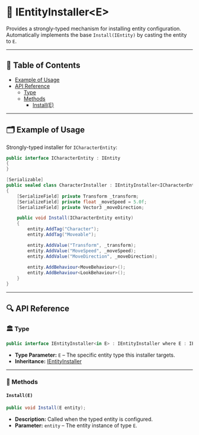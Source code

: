 # 🧩 IEntityInstaller&lt;E&gt;

Provides a strongly-typed mechanism for installing entity configuration. Automatically implements the base
`Install(IEntity)` by casting the entity to `E`.

---

## 📑 Table of Contents

- [Example of Usage](#-example-of-usage)
- [API Reference](#-api-reference)
    - [Type](#-type)
    - [Methods](#-methods)
        - [Install(E)](#installe)

---

## 🗂 Example of Usage

Strongly-typed installer for `ICharacterEntity`:

```csharp
public interface ICharacterEntity : IEntity
{
}
```

```csharp
[Serializable]
public sealed class CharacterInstaller : IEntityInstaller<ICharacterEntity>
{
    [SerializeField] private Transform _transform;
    [SerializeField] private float _moveSpeed = 5.0f;
    [SerializeField] private Vector3 _moveDirection;

    public void Install(ICharacterEntity entity)
    {
        entity.AddTag("Character");
        entity.AddTag("Moveable");

        entity.AddValue("Transform", _transform);
        entity.AddValue("MoveSpeed", _moveSpeed);
        entity.AddValue("MoveDirection", _moveDirection);
        
        entity.AddBehaviour<MoveBehaviour>();
        entity.AddBehaviour<LookBehaviour>();
    }
}
```

---

## 🔍 API Reference

### 🏛️ Type <div id="-type"></div>

```csharp
public interface IEntityInstaller<in E> : IEntityInstaller where E : IEntity
```

- **Type Parameter:** `E` – The specific entity type this installer targets.
- **Inheritance:** [IEntityInstaller](IEntityInstaller.md)

---

### 🏹 Methods

#### `Install(E)`

```csharp
public void Install(E entity);
```

- **Description:** Called when the typed entity is configured.
- **Parameter:** `entity` – The entity instance of type `E`.